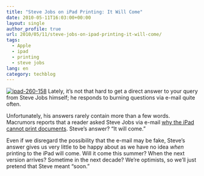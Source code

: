 ```yaml
---
title: "Steve Jobs on iPad Printing: It Will Come"
date: 2010-05-11T16:03:00+00:00
layout: single
author_profile: true
url: 2010/05/11/steve-jobs-on-ipad-printing-it-will-come/
tags:
  - Apple
  - ipad
  - printing
  - steve jobs
lang: en
category: techblog
---
```

[![ipad-260-158](http://lh6.ggpht.com/_vaUVXcmC3OI/S-l4oTLDM5I/AAAAAAAACJo/v1zbdzBAcI4/ipad-260-158_thumb%5B2%5D.jpg?imgmax=800 "ipad-260-158")](http://lh4.ggpht.com/_vaUVXcmC3OI/S-l4mCXOYYI/AAAAAAAACJk/WTCHic2nzzo/s1600-h/ipad-260-158%5B4%5D.jpg) Lately, it’s not that hard to get a direct answer to your query from Steve Jobs himself; he responds to burning questions via e-mail quite often. 

Unfortunately, his answers rarely contain more than a few words. Macrumors reports that a reader asked Steve Jobs via e-mail [why the iPad cannot print documents](http://www.macrumors.com/2010/05/10/steve-jobs-says-printing-will-come-for-ipad/). Steve’s answer? “It will come.” 

Even if we disregard the possibility that the e-mail may be fake, Steve’s answer gives us very little to be happy about as we have no idea _when_ printing to the iPad will come. Will it come this summer? When the next version arrives? Sometime in the next decade? We’re optimists, so we’ll just pretend that Steve meant “soon.”